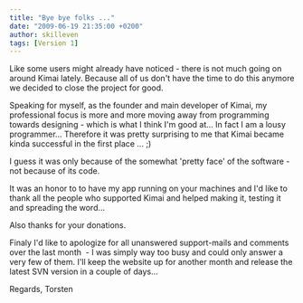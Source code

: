 ```yaml
---
title: "Bye bye folks ..."
date: "2009-06-19 21:35:00 +0200"
author: skilleven
tags: [Version 1]
---
```


Like some users might already have noticed - there is not much going on around Kimai lately.
Because all of us don't have the time to do this anymore we decided to close the project for good.

Speaking for myself, as the founder and main developer of Kimai, my professional focus is more and more moving away
from programming towards designing - which is what I think I'm good at... In fact I am a lousy programmer...
Therefore it was pretty surprising to me that Kimai became kinda successful in the first place ... ;)

I guess it was only because of the somewhat 'pretty face' of the software - not because of its code.

It was an honor to to have my app running on your machines and I'd like to thank all the people who supported Kimai and
helped making it, testing it and spreading the word...

Also thanks for your donations.

Finaly I'd like to apologize for all unanswered support-mails and comments over the last month  -
I was simply way too busy and could only answer a very few of them.
I'll keep the website up for another month and release the latest SVN version in a couple of days...

Regards, Torsten
